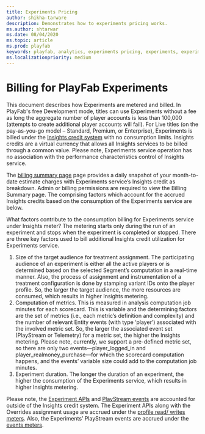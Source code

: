 ```yaml
---
title: Experiments Pricing
author: shikha-tarware
description: Demonstrates how to experiments pricing works.
ms.author: shtarwar
ms.date: 08/04/2020
ms.topic: article
ms.prod: playfab
keywords: playfab, analytics, experiments pricing, experiments, experimentation 
ms.localizationpriority: medium
---
```


# Billing for PlayFab Experiments

This document describes how Experiments are metered and billed. In PlayFab's free Development mode, titles can use Experiments without a fee as long the aggregate number of player accounts is less than 100,000 (attempts to create additional player accounts will fail). For Live titles (on the pay-as-you-go model – Standard, Premium, or Enterprise), Experiments is billed under the [Insights credit system](../../pricing/Meters/meters.md#insights) with no consumption limits. Insights credits are a virtual currency that allows all Insights services to be billed through a common value. Please note, Experiments service operation has no association with the performance characteristics control of Insights service.

The [billing summary page](../../pricing/billingDetails.md) page provides a daily snapshot of your month-to-date estimate charges with Experiments service’s Insights credit as breakdown. Admin or billing permissions are required to view the Billing Summary page. The comprising factors which account for the accrued Insights credits based on the consumption of the Experiments service are below. 

What factors contribute to the consumption billing for Experiments service under Insights meter?
The metering starts only during the run of an experiment and stops when the experiment is completed or stopped. There are three key factors used to bill additional Insights credit utilization for Experiments service. 
1.	Size of the target audience for treatment assignment. The participating audience of an experiment is either all the active players or is determined based on the selected Segment’s computation in a real-time manner. Also, the process of assignment and instrumentation of a treatment configuration is done by stamping variant IDs onto the player profile. So, the larger the target audience, the more resources are consumed, which results in higher Insights metering. 
2.	Computation of metrics. This is measured in analysis computation job minutes for each scorecard. This is variable and the determining factors are the set of metrics (i.e., each metric’s definition and complexity) and the number of relevant Entity events (with type ‘player’) associated with the involved metric set. So, the larger the associated event set (PlayStream or Telemetry) for a metric set, the higher the Insights metering. Please note, currently, we support a pre-defined metric set, so there are only two events—player_logged_in and player_realmoney_purchase—for which the scorecard computation happens, and the events’ variable size could add to the computation job minutes. 
3.	Experiment duration. The longer the duration of an experiment, the higher the consumption of the Experiments service, which results in higher Insights metering. 

Please note, the [Experiment APIs](https://docs.microsoft.com/rest/api/playfab/experimentation/experimentation) and [PlayStream events](../../../api-references/events/index.md) are accounted for outside of the Insights credit system. The Experiment APIs along with the Overrides assignment usage are accrued under the [profile read/ writes meters](../../pricing/Meters/meters.md#profile). Also, the Experiments’ PlayStream events are accrued under the [events meters](../../pricing/Meters/meters.md#events). 

